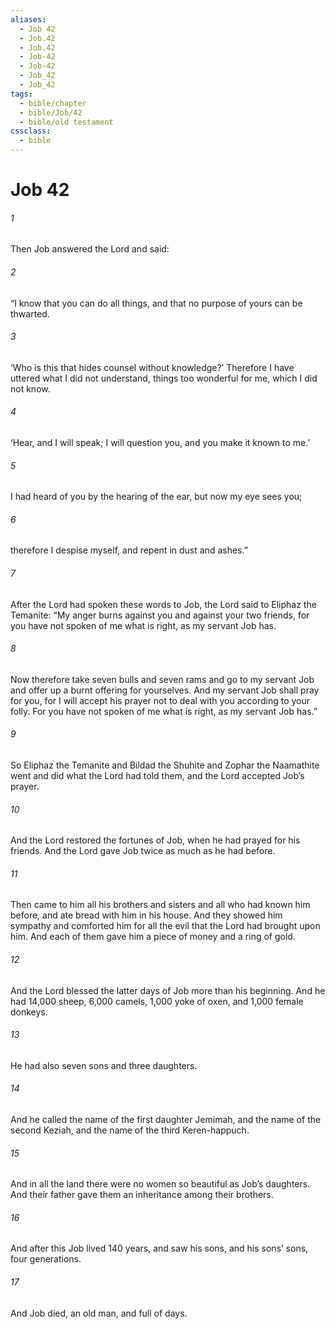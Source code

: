 ```yaml
---
aliases:
  - Job 42
  - Job.42
  - Job.42
  - Job-42
  - Job-42
  - Job_42
  - Job_42
tags:
  - bible/chapter
  - bible/Job/42
  - bible/old testament
cssclass:
  - bible
---
```


# Job 42

###### 1
Then Job answered the Lord and said:
###### 2
“I know that you can do all things, and that no purpose of yours can be thwarted.
###### 3
‘Who is this that hides counsel without knowledge?’ Therefore I have uttered what I did not understand, things too wonderful for me, which I did not know.
###### 4
‘Hear, and I will speak; I will question you, and you make it known to me.’
###### 5
I had heard of you by the hearing of the ear, but now my eye sees you;
###### 6
therefore I despise myself, and repent in dust and ashes.”
###### 7
After the Lord had spoken these words to Job, the Lord said to Eliphaz the Temanite: “My anger burns against you and against your two friends, for you have not spoken of me what is right, as my servant Job has.
###### 8
Now therefore take seven bulls and seven rams and go to my servant Job and offer up a burnt offering for yourselves. And my servant Job shall pray for you, for I will accept his prayer not to deal with you according to your folly. For you have not spoken of me what is right, as my servant Job has.”
###### 9
So Eliphaz the Temanite and Bildad the Shuhite and Zophar the Naamathite went and did what the Lord had told them, and the Lord accepted Job’s prayer.
###### 10
And the Lord restored the fortunes of Job, when he had prayed for his friends. And the Lord gave Job twice as much as he had before.
###### 11
Then came to him all his brothers and sisters and all who had known him before, and ate bread with him in his house. And they showed him sympathy and comforted him for all the evil that the Lord had brought upon him. And each of them gave him a piece of money and a ring of gold.
###### 12
And the Lord blessed the latter days of Job more than his beginning. And he had 14,000 sheep, 6,000 camels, 1,000 yoke of oxen, and 1,000 female donkeys.
###### 13
He had also seven sons and three daughters.
###### 14
And he called the name of the first daughter Jemimah, and the name of the second Keziah, and the name of the third Keren-happuch.
###### 15
And in all the land there were no women so beautiful as Job’s daughters. And their father gave them an inheritance among their brothers.
###### 16
And after this Job lived 140 years, and saw his sons, and his sons’ sons, four generations.
###### 17
And Job died, an old man, and full of days.


